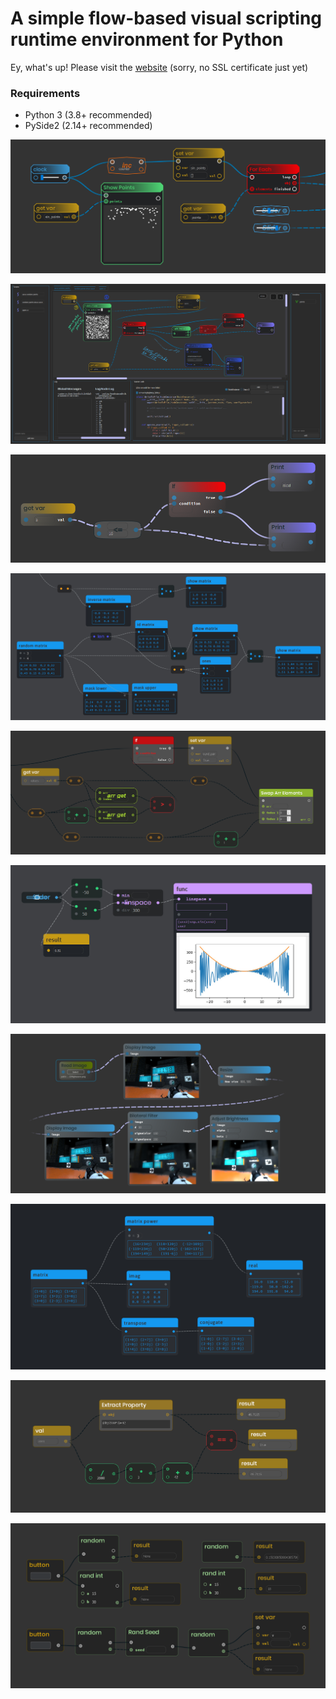 # A simple flow-based visual scripting runtime environment for Python

Ey, what's up! Please visit the [website](http://ryven.org) (sorry, no SSL certificate just yet)

### Requirements

- Python 3 (3.8+ recommended)
- PySide2 (2.14+ recommended)

![](/docs/images/ryven_screenshot2.png)

![](/docs/images/ui.png)

![](/docs/images/ryven1.png)

![](/docs/images/matrices1.png)

![](/docs/images/checkpoints.png)

![](/docs/images/matplotlib.jpeg)

![](/docs/images/opencv_1.png)

![](/docs/images/matrices2.png)

![](/docs/images/extract_property_1.png)

![](/docs/images/random.png)
